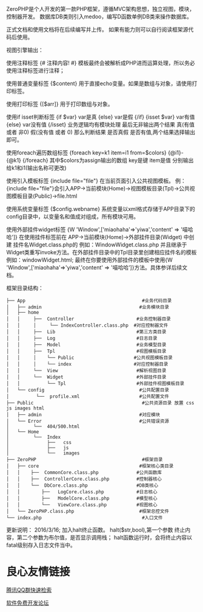 ZeroPHP是个人开发的第一款PHP框架，遵循MVC架构思想，独立视图，模块，控制器开发。
数据库DB类则引入medoo，编写D函数单例DB类来操作数据库。

正式文档和使用文档将在后续编写并上传。
如果有能力则可以自行阅读框架源代码后使用。

视图引擎输出：

使用注释标签
{# 注释内容! #}
模板最终会被解析成PHP进而运算处理，所以务必使用注释标签进行注释；

使用普通变量标签
{$content}
用于直接echo变量。如果是数组与对象，请使用打印标签。

使用打印标签
{[$arr]}
用于打印数组与对象。

使用if isset判断标签
{if $var}
    var是真 
{else}
    var是假 
{/if}
{isset $var}
    var有值 
{else}
    var没有值 
{/isset}
业务逻辑均有模块处理 最后无非输出两个结果 真(有值 或者 非0) 假(没有值 或者 0)
那么判断结果 是否真假 是否有值,两个结果选择输出即可。

使用foreach遍历数组标签
{foreach key=k1 item=i1 from=$colors}
    {@i1}-{@k1} 
{/foreach}
其中$colors为assign输出的数组 key是键 item是值 分别输出给k1和i1(输出名称可更改)

使用引入模板标签
{include file="file"}
在当前页面引入公共视图模板。
例：{include file="file"}会引入APP->当前模块(Home)->视图模板目录(Tpl)->公共视图模板目录(Public)->file.html

使用系统变量标签
{$config.webname}
系统变量以xml格式存储于APP目录下的config目录中，以变量名和值成对组成，所有模块可用。

使用外部挂件widget标签
{W 'Window',['miaohaha'=>'yiwa','content' => '喵哈哈']}
在使用挂件标签前在 APP->当前模块(Home)->外部挂件目录(Widget) 中创建 挂件名Widget.class.php的 例如：WindowWidget.class.php
并且继承于Widget类重写invoke方法。在外部挂件目录中的Tpl目录里创建相应挂件名的模板 例如：windowWidget.html;
最终在你要使用外部挂件的模板中使用{W 'Window',['miaohaha'=>'yiwa','content' => '喵哈哈']}方法。具体参详后续文档。

框架目录结构：

    ├── App                                           #业务代码目录
    │   ├── admin                                    #业务模块目录
    │   ├── home
    │   │     ├──  Controller                       #业务控制器目录
    │   │     │     └── IndexController.class.php  #对应控制器文件
    │   │     ├──  Lib                              #第三方类目录
    │   │     ├──  Log                              #日志目录
    │   │     ├──  Model                            #业务模型目录
    │   │     ├──  Tpl                              #视图模板目录
    │   │     │    └── Public                      #公共视图模板目录
    │   │     │    └── index                       #对应控制器目录
    │   │     └──  View                             #解析视图目录
    │   │     └──  Widget                           #外部挂件目录
    │   │          └── Tpl                          #外部挂件视图模板目录
    │   └── config                                   #公共配置目录
    │          └──  profile.xml                      #公共配置文件
    ├── Public                                        #公共资源目录 放置 css js images html
    │   ├── admin                                    #对应模块
    │   └── Error                                    #公共错误资源
    │         └──  404/500.html
    │   └── Home
    │         └──  Index
    │              ├──   css
    │              ├──   js
    │              └──   images
    ├── ZeroPHP                                       #框架目录
    │   ├── core                                     #框架核心类目录
    │   │    ├──  CommonCore.class.php              #公共函数库
    │   │    ├──  ControllerCore.class.php          #控制器核心
    │   │    └──  DbCore.class.php                  #DB类核心
    │   │        ├──   LogCore.class.php            #日志核心
    │   │        ├──   ModelCore.class.php          #模型核心
    │   │        └──   ViewCore.class.php           #视图核心
    │   └── ZeroPHP.class.php                        #框架总控文件
    └── index.php                                     #入口文件


更新说明：
2016/3/16;
加入halt终止函数。
halt($str,bool),第一个参数 终止内容，第二个参数为布尔值，是否显示调用栈；
halt函数运行时，会将终止内容以fatal级别存入日志文件当中。

 # 良心友情链接

[腾讯QQ群快速检索](http://u.720life.cn/s/8cf73f7c)

[软件免费开发论坛](http://u.720life.cn/s/bbb01dc0)